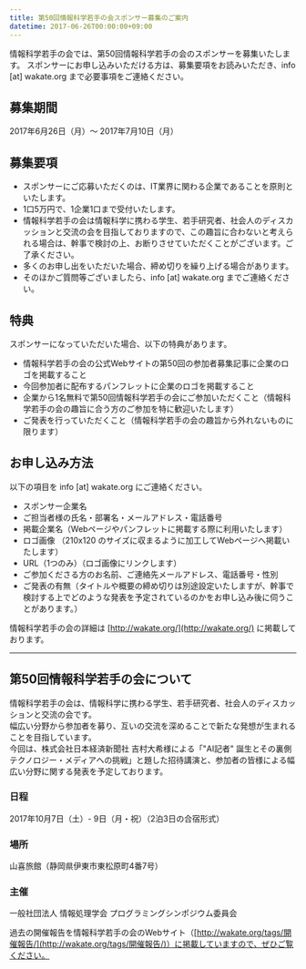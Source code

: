 ```yaml
---
title: 第50回情報科学若手の会スポンサー募集のご案内
datetime: 2017-06-26T00:00:00+09:00
---
```


情報科学若手の会では、第50回情報科学若手の会のスポンサーを募集いたします。
スポンサーにお申し込みいただける方は、募集要項をお読みいただき、info [at] wakate.org まで必要事項をご連絡ください。

## 募集期間
2017年6月26日（月）〜 2017年7月10日（月）

## 募集要項

* スポンサーにご応募いただくのは、IT業界に関わる企業であることを原則といたします。
* 1口5万円で、1企業1口まで受付いたします。
* 情報科学若手の会は情報科学に携わる学生、若手研究者、社会人のディスカッションと交流の会を目指しておりますので、この趣旨に合わないと考えられる場合は、幹事で検討の上、お断りさせていただくことがございます。ご了承ください。
* 多くのお申し出をいただいた場合、締め切りを繰り上げる場合があります。
* そのほかご質問等ございましたら、info [at] wakate.org までご連絡ください。

## 特典
スポンサーになっていただいた場合、以下の特典があります。

* 情報科学若手の会の公式Webサイトの第50回の参加者募集記事に企業のロゴを掲載すること
* 今回参加者に配布するパンフレットに企業のロゴを掲載すること
* 企業から1名無料で第50回情報科学若手の会にご参加いただくこと（情報科学若手の会の趣旨に合う方のご参加を特に歓迎いたします）
* ご発表を行っていただくこと（情報科学若手の会の趣旨から外れないものに限ります）

## お申し込み方法
以下の項目を info [at] wakate.org にご連絡ください。

* スポンサー企業名
* ご担当者様の氏名・部署名・メールアドレス・電話番号
* 掲載企業名（Webページやパンフレットに掲載する際に利用いたします）
* ロゴ画像 （210x120 のサイズに収まるように加工してWebページへ掲載いたします）
* URL（1つのみ）（ロゴ画像にリンクします）
* ご参加くださる方のお名前、ご連絡先メールアドレス、電話番号・性別
* ご発表の有無（タイトルや概要の締め切りは別途設定いたしますが、幹事で検討する上でどのような発表を予定されているのかをお申し込み後に伺うことがあります。）

情報科学若手の会の詳細は [http://wakate.org/](http://wakate.org/) に掲載しております。

-----

## 第50回情報科学若手の会について

情報科学若手の会は、情報科学に携わる学生、若手研究者、社会人のディスカッションと交流の会です。  
幅広い分野から参加者を募り、互いの交流を深めることで新たな発想が生まれることを目指しています。  
今回は、株式会社日本経済新聞社 吉村大希様による「"AI記者" 誕生とその裏側 テクノロジー・メディアへの挑戦」と題した招待講演と、参加者の皆様による幅広い分野に関する発表を予定しております。

### 日程
2017年10月7日（土）- 9日（月・祝）（2泊3日の合宿形式）

### 場所
山喜旅館（静岡県伊東市東松原町4番7号）

### 主催
一般社団法人 情報処理学会 プログラミングシンポジウム委員会

過去の開催報告を情報科学若手の会のWebサイト（[http://wakate.org/tags/開催報告/](http://wakate.org/tags/開催報告/)）に掲載していますので、ぜひご覧ください。
